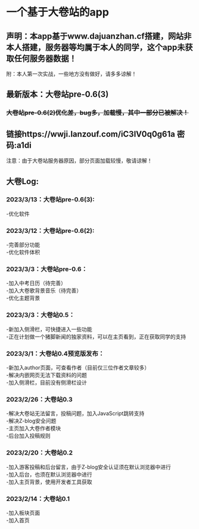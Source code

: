 # 一个基于大卷站的app
## 声明：本app基于www.dajuanzhan.cf搭建，网站非本人搭建，服务器等均属于本人的同学，这个app未获取任何服务器数据！
附：本人第一次实战，一些地方没有做好，请多多谅解！

## 最新版本：大卷站pre-0.6(3)  
### ~~大卷站pre-0.6(2)优化差，bug多，加载慢，其中一部分已被解决！~~ 
## 链接https://wwji.lanzouf.com/iC3lV0q0g61a 密码:a1di  
注意：由于大卷站服务器原因，部分页面加载较慢，敬请谅解！  

## 大卷Log:  
### 2023/3/13：大卷站pre-0.6(3):  
-优化软件  

### 2023/3/12：大卷站pre-0.6(2):  
-完善部分功能  
-优化软件体积  

### 2023/3/3：大卷站pre-0.6：
-加入中考日历（待完善）  
-加入大卷歌背景音乐（待完善）  
-优化主题背景  

### 2023/3/3：大卷站0.5：
-新加入侧滑栏，可快捷进入一些功能  
-正在计划做一个猪脚新闻的独家资料，可以在主页看到，正在获取同学的支持  

### 2023/3/1：大卷站0.4预览版发布：
-新加入author页面，可查看作者（目前仅三位作者文章较多）  
-解决内嵌网页无法下载资料的问题  
-加入侧滑栏，目前没有侧滑栏设计  

### 2023/2/26：大卷站0.3  
-解决大卷站无法留言，投稿问题，加入JavaScript跳转支持  
-解决Z-blog安全问题  
-主页加入大卷作者模块  
-后台加入投稿规则  

### 2023/2/20：大卷站0.2  
-加入游客投稿和后台留言，由于Z-blog安全认证须在默认浏览器中进行  
-加入后台，也须在默认浏览器中进行  
-加入主页背景，使用开发者工具获取  

### 2023/2/14：大卷站0.1  
-加入板块页面  
-加入首页    
